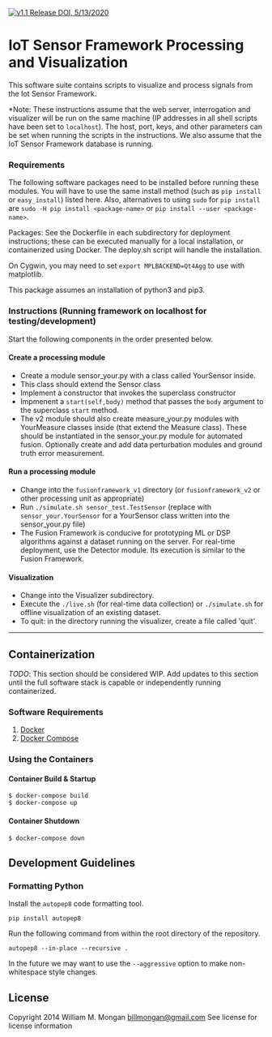 [![v1.1 Release DOI, 5/13/2020](https://zenodo.org/badge/DOI/10.5281/zenodo.3786930.svg)](https://doi.org/10.5281/zenodo.3786930)

# IoT Sensor Framework Processing and Visualization

This software suite contains scripts to visualize and process signals from the Iot Sensor Framework.

*Note: These instructions assume that the web server, interrogation and
visualizer will be run on the same machine (IP addresses in all shell scripts
have been set to `localhost`).  The host, port, keys, and other parameters can be set when running the scripts in the instructions.  We also assume that the IoT Sensor Framework database is running.

### Requirements
The following software packages need to be installed before running these modules. 
You will have to use the same install method (such as
`pip install` or `easy_install`) listed here. Also, alternatives to using
`sudo` for `pip install` are  `sudo -H pip install <package-name>` or
`pip install --user <package-name>`.

Packages: 
See the Dockerfile in each subdirectory for deployment instructions; these can be executed manually for a local installation, or containerized using Docker.  The deploy.sh script will handle the installation.

On Cygwin, you may need to set `export MPLBACKEND=Qt4Agg` to use with matplotlib.

This package assumes an installation of python3 and pip3.

### Instructions (Running framework on localhost for testing/development)
Start the following components in the order presented below.

#### Create a processing module
* Create a module sensor_your.py with a class called YourSensor inside.
* This class should extend the Sensor class
* Implement a constructor that invokes the superclass constructor
* Impmenent a `start(self,body)` method that passes the `body` argument to the superclass `start` method.
* The v2 module should also create measure_your.py modules with YourMeasure classes inside (that extend the Measure class).  These should be instantiated in the sensor_your.py module for automated fusion.  Optionally create and add data perturbation modules and ground truth error measurement.

#### Run a processing module
* Change into the `fusionframework_v1` directory (or `fusionframework_v2` or
other processing unit as appropriate)
* Run `./simulate.sh sensor_test.TestSensor` (replace with
`sensor_your.YourSensor` for a YourSensor class written into the sensor_your.py
file)
* The Fusion Framework is conducive for prototyping ML or DSP algorithms against a dataset running on the server.  For real-time deployment, use the Detector module.  Its execution is similar to the Fusion Framework.

#### Visualization
* Change into the Visualizer subdirectory.
* Execute the `./live.sh` (for real-time data collection) or `./simulate.sh` for offline visualization of an existing dataset.
* To quit: in the directory running the visualizer, create a file called 'quit'.

----

## Containerization
*TODO*: This section should be considered WIP. Add updates to this section until
the full software stack is capable or independently running containerized.

### Software Requirements
1. [Docker](https://www.docker.com/products/docker-engine)
2. [Docker Compose](https://docs.docker.com/compose/)

### Using the Containers
#### Container Build & Startup
```
$ docker-compose build
$ docker-compose up
```

#### Container Shutdown
```
$ docker-compose down
```

## Development Guidelines
### Formatting Python
Install the `autopep8` code formatting tool.
```
pip install autopep8
```
Run the following command from within the root directory of the repository.
```
autopep8 --in-place --recursive .
```
In the future we may want to use the `--aggressive` option to make
non-whitespace style changes.

## License
Copyright 2014 William M. Mongan
billmongan@gmail.com
See license for license information
